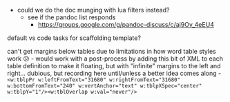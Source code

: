 - could we do the doc munging with lua filters instead?
    - see if the pandoc list responds
        - https://groups.google.com/g/pandoc-discuss/c/aj9Ov_4eEU4

default vs code tasks for scaffolding template? 

can't get margins below tables due to limitations in how word table styles work 😕
    - would work with a post-process by adding this bit of XML to each table definition to make it floating, but with "infinite" margins to the left and right... dubious, but recording here until/unless a better idea comes along
    - `<w:tblpPr w:leftFromText="31680" w:rightFromText="31680" w:bottomFromText="240" w:vertAnchor="text" w:tblpXSpec="center" w:tblpY="1"/><w:tblOverlap w:val="never"/>`
